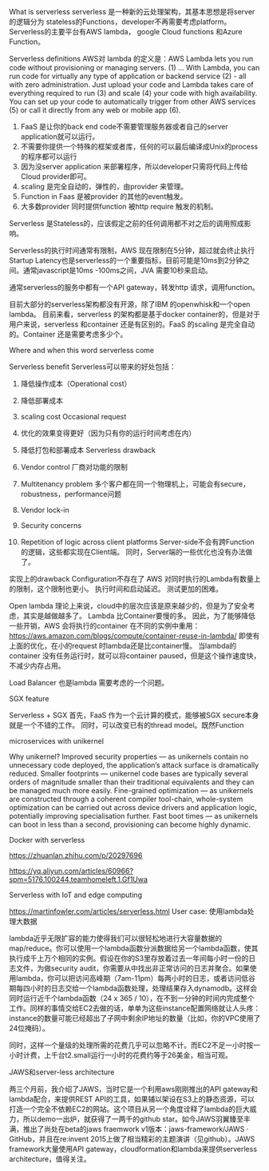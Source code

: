 
What is serverless
serverless 是一种新的云处理架构，其基本思想是将server的逻辑分为 stateless的Functions，developer不再需要考虑platform。Serverless的主要平台有AWS lambda， google Cloud functions 和Azure Function。

Serverless definitions
AWS对 lambda 的定义是：AWS Lambda lets you run code without provisioning or managing servers. (1) ... With Lambda, you can run code for virtually any type of application or backend service (2) - all with zero administration. Just upload your code and Lambda takes care of everything required to run (3) and scale (4) your code with high availability. You can set up your code to automatically trigger from other AWS services (5) or call it directly from any web or mobile app (6).
1. FaaS 是让你的back end code不需要管理服务器或者自己的server application就可以运行。
2. 不需要你提供一个特殊的框架或者库，任何的可以最后编译成Unix的process的程序都可以运行
3. 因为没server application 来部署程序，所以developer只需将代码上传给Cloud provider即可。
4. scaling 是完全自动的，弹性的，由provider 来管理。
5. Function in Faas 是被provider 的其他的event触发。
6. 大多数provider 同时提供function 被http require 触发的机制。


Serverless 是Stateless的，应该假定之前的任何调用都不对之后的调用照成影响。

Serverless的执行时间通常有限制，AWS 现在限制在5分钟，超过就会终止执行
Startup Latency也是serverless的一个重要指标，目前可能是10ms到2分钟之间。通常javascript是10ms -100ms之间，JVA 需要10秒来启动。

通常serverless的服务中都有一个API gateway，转发http 请求，调用function。

目前大部分的serverless架构都没有开源，除了IBM 的openwhisk和一个open lambda。
目前来看，serverless 的架构都是基于docker container的，但是对于用户来说，serverless 和container 还是有区别的。FaaS 的scaling 是完全自动的。Container 还是需要考虑多少个。

Where and when this word serverless come

Serverless benefit
Serverless可以带来的好处包括：
1. 降低操作成本（Operational cost）
2. 降低部署成本
3. scaling cost
Occasional request
4. 优化的效果变得更好（因为只有你的运行时间考虑在内）
5. 降低打包和部署成本
Serverless drawback
1. Vendor control 厂商对功能的限制
2. Multitenancy problem 多个客户都在同一个物理机上，可能会有secure，robustness，performance问题
3. Vendor lock-in
4. Security concerns

5. Repetition of logic across client platforms
Server-side不会有跨Function的逻辑，这些都实现在Client端。
同时，Server端的一些优化也没有办法做了。

实现上的drawback
Configuration不存在了
AWS 对同时执行的Lambda有数量上的限制，这个限制也更小。
执行时间和启动延迟。
测试更加的困难。

Open lambda
理论上来说，cloud中的层次应该是原来越少的，但是为了安全考虑，其实是越做越多了。
Lambda 比Container要慢的多。
因此，为了能够降低一些开销，AWS 会将执行的container 在不同的实例中重用：
https://aws.amazon.com/blogs/compute/container-reuse-in-lambda/
即使有上面的优化，在小的request 时lambda还是比container慢。
当lambda的container 没有任务运行时，就可以将container paused，但是这个操作速度快，不减少内存占用。

Load Balancer 也是lambda 需要考虑的一个问题。

SGX feature

Serverless + SGX
首先，FaaS 作为一个云计算的模式，能够被SGX secure本身就是一个不错的工作。
同时，可以改变已有的thread model。既然Function

microservices with unikernel

Why unikernel?
Improved security properties — as unikernels contain no unnecessary code deployed, the application’s attack surface is dramatically reduced.
Smaller footprints — unikernel code bases are typically several orders of magnitude smaller than their traditional equivalents and they can be managed much more easily.
Fine-grained optimization — as unikernels are constructed through a coherent compiler tool-chain, whole-system optimization can be carried out across device drivers and application logic, potentially improving specialisation further.
Fast boot times — as unikernels can boot in less than a second, provisioning can become highly dynamic.

Docker with serverless



https://zhuanlan.zhihu.com/p/20297696

https://yq.aliyun.com/articles/60966?spm=5176.100244.teamhomeleft.1.Gf1Uwa

Serverless with IoT and edge computing


https://martinfowler.com/articles/serverless.html
User case:
使用lambda处理大数据

lambda近乎无限扩容的能力使得我们可以很轻松地进行大容量数据的map/reduce。你可以使用一个lambda函数分派数据给另一个lambda函数，使其执行成千上万个相同的实例。假设在你的S3里存放着过去一年间每小时一份的日志文件，为做security audit，你需要从中找出非正常访问的日志并聚合。如果使用lambda，你可以把访问高峰期（7am-11pm）每两小时的日志，或者访问低谷期每四小时的日志交给一个lambda函数处理，处理结果存入dynamodb。这样会同时运行近千个lambda函数（24 x 365 / 10），在不到一分钟的时间内完成整个工作。同样的事情交给EC2去做的话，单单为这些instance配置网络就让人头疼：instance的数量可能已经超出了子网中剩余IP地址的数量（比如，你的VPC使用了24位掩码）。

同时，这样一个量级的处理所需的花费几乎可以忽略不计。而EC2不足一小时按一小时计费，上千台t2.small运行一小时的花费约等于26美金，相当可观。

JAWS和server-less architecture

两三个月前，我介绍了JAWS，当时它是一个利用aws刚刚推出的API gateway和lambda配合，来提供REST API的工具，如果辅以架设在S3上的静态资源，可以打造一个完全不依赖EC2的网站。这个项目从另一个角度诠释了lambda的巨大威力，所以demo一出炉，就获得了一两千的github star。如今JAWS羽翼臻至丰满，推出了尚处在beta的jaws fraemwork v1版本：jaws-framework/JAWS · GitHub，并且在re:invent 2015上做了相当精彩的主题演讲（见github）。JAWS framework大量使用API gateway，cloudformation和lambda来提供serverless architecture，值得关注。
